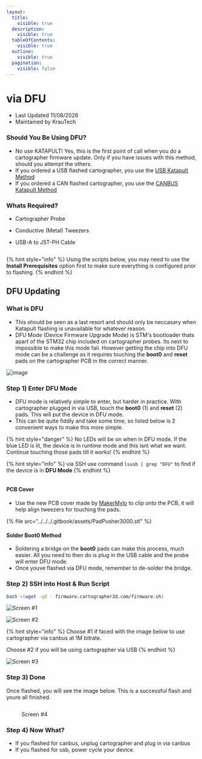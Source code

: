 ```yaml
---
layout:
  title:
    visible: true
  description:
    visible: true
  tableOfContents:
    visible: true
  outline:
    visible: true
  pagination:
    visible: false
---
```


# via DFU

* Last Updated 11/08/2026
* Maintained by KrauTech

### Should You Be Using DFU?

* No use KATAPULT! Yes, this is the first point of call when you do a cartographer firmware update. Only if you have issues with this method, should you attempt the others.
* If you ordered a USB flashed cartographer, you use the [USB Katapult Method](via-katapult/usb-flash.md)
* If you ordered a CAN flashed cartographer, you use the [CANBUS Katapult Me](via-katapult/canbus-flash.md)[thod](via-katapult/canbus-flash.md)

### Whats Required?

* Cartographer Probe
* Conductive (Metal) Tweezers
*   USB-A to JST-PH Cable

    <figure><img src="https://github.com/user-attachments/assets/1c082c5d-44ff-43e1-b1bf-f70b4249a490" alt=""><figcaption></figcaption></figure>

{% hint style="info" %}
Using the scripts below, you may need to use the **Install Prerequisites** option first to make sure everything is configured prior to flashing.
{% endhint %}

## DFU Updating

### What is DFU

* This should be seen as a last resort and should only be neccasary when Katapult flashing is unavailable for whatever reason.
* DFU Mode (Device Firmware Upgrade Mode) is STM's bootloader thats apart of the STM32 chip included on cartographer probes. Its next to impossible to make this mode fail. However getting the chip into DFU mode can be a challenge as it requires touching the **boot0** and **reset** pads on the cartographer PCB in the correct manner.

![image](https://github.com/user-attachments/assets/b9d2581f-9b64-4e61-bc7f-e3382b0155ad)

### Step 1) Enter DFU Mode

* DFU mode is relatively simple to enter, but harder in practice. With cartographer plugged in via USB, touch the **boot0** (1) and **reset** (2) pads. This will put the device in DFU mode.
* This can be quite fiddly and take some time, so listed below is 2 convenient ways to make this more simple.

{% hint style="danger" %}
No LEDs will be on when in DFU mode. If the blue LED is lit, the device is in runtime mode and this isnt what we want. Continue touching those pads till it works!
{% endhint %}

{% hint style="info" %}
via SSH use command `lsusb | grep "DFU"` to find if the device is in **DFU Mode**&#x20;
{% endhint %}

<figure><img src="https://github.com/user-attachments/assets/5996588d-1049-458f-8aa4-82894c26168f" alt=""><figcaption></figcaption></figure>

#### PCB Cover

* Use the new PCB cover made by [MakerMylo](https://www.youtube.com/@makermylo) to clip onto the PCB, it will help align tweezers for touching the pads.

{% file src="../../../.gitbook/assets/PadPusher3000.stl" %}

#### Solder Boot0 Method

* Soldering a bridge on the **boot0** pads can make this process, much easier. All you need to then do is plug in the USB cable and the probe will enter DFU mode.
* Once youve flashed via DFU mode, remember to de-solder the bridge.

### Step 2) SSH into Host &  Run Script

```bash
bash <(wget -qO - firmware.cartographer3d.com/firmware.sh)
```

![Screen #1](https://github.com/user-attachments/assets/b49c213b-cd06-44aa-8fb4-9989e4994957)

![Screen #2](https://github.com/user-attachments/assets/1a93eb97-8dff-446b-af7b-1fdf8dd7e38f)

{% hint style="info" %}
Choose #1 if faced with the image below to use cartographer via canbus at 1M bitrate.

Choose #2 if you will be using cartographer via USB
{% endhint %}

![Screen #3](https://github.com/user-attachments/assets/6c187585-f4c2-4de6-965b-f12d873a9f6c)

### Step 3) Done

Once flashed, you will see the image below. This is a successful flash and youre all finished.&#x20;

<figure><img src="https://github.com/user-attachments/assets/3c2caf92-916d-4180-a885-cbb6964a3133" alt=""><figcaption><p>Screen #4</p></figcaption></figure>

### Step 4) Now What?

* If you flashed for canbus, unplug cartographer and plug in via canbus
* If you flashed for usb, power cycle your device.
